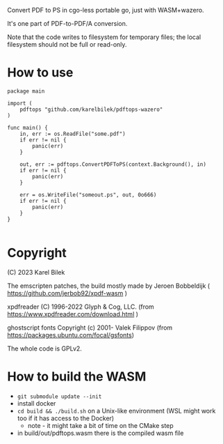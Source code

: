 Convert PDF to PS in cgo-less portable go, just with WASM+wazero.

It's one part of PDF-to-PDF/A conversion.

Note that the code writes to filesystem for temporary files; the local filesystem should not be full or read-only.

How to use
===

```
package main

import (
    pdftops "github.com/karelbilek/pdftops-wazero"
)

func main() {
	in, err := os.ReadFile("some.pdf")
	if err != nil {
		panic(err)
	}

	out, err := pdftops.ConvertPDFToPS(context.Background(), in)
	if err != nil {
		panic(err)
	}

	err = os.WriteFile("someout.ps", out, 0o666)
	if err != nil {
		panic(err)
	}
}


```

Copyright
===
(C) 2023 Karel Bilek

The emscripten patches, the build mostly made by Jeroen Bobbeldijk ( https://github.com/jerbob92/xpdf-wasm )

xpdfreader (C) 1996-2022 Glyph & Cog, LLC. (from https://www.xpdfreader.com/download.html )

ghostscript fonts Copyright (c) 2001- Valek Filippov (from https://packages.ubuntu.com/focal/gsfonts)

The whole code is GPLv2.

How to build the WASM
===

* `git submodule update --init`
* install docker
* `cd build && ./build.sh` on a Unix-like environment (WSL might work too if it has access to the Docker)
  * note - it might take a bit of time on the CMake step
* in build/out/pdftops.wasm there is the compiled wasm file